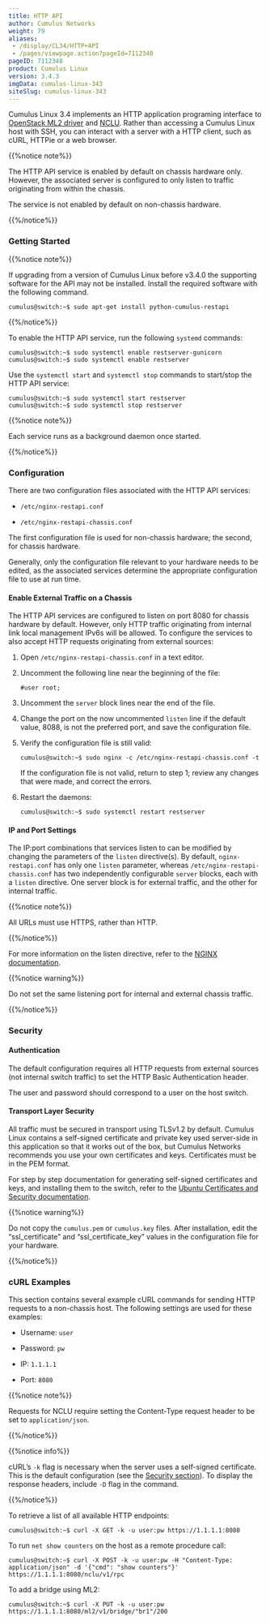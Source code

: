 ```yaml
---
title: HTTP API
author: Cumulus Networks
weight: 79
aliases:
 - /display/CL34/HTTP+API
 - /pages/viewpage.action?pageId=7112348
pageID: 7112348
product: Cumulus Linux
version: 3.4.3
imgData: cumulus-linux-343
siteSlug: cumulus-linux-343
---
```

Cumulus Linux 3.4 implements an HTTP application programing interface to
[OpenStack ML2
driver](/version/cumulus-linux-343/Network-Solutions/OpenStack-Neutron-ML2-and-Cumulus-Linux)
and
[NCLU](/version/cumulus-linux-343/System-Configuration/Network-Command-Line-Utility---NCLU).
Rather than accessing a Cumulus Linux host with SSH, you can interact
with a server with a HTTP client, such as cURL, HTTPie or a web browser.

{{%notice note%}}

The HTTP API service is enabled by default on chassis hardware only.
However, the associated server is configured to only listen to traffic
originating from within the chassis.

The service is not enabled by default on non-chassis hardware.

{{%/notice%}}

### <span>Getting Started</span>

{{%notice note%}}

If upgrading from a version of Cumulus Linux before v3.4.0 the
supporting software for the API may not be installed. Install the
required software with the following command.

    cumulus@switch:~$ sudo apt-get install python-cumulus-restapi

{{%/notice%}}

To enable the HTTP API service, run the following `systemd` commands:

    cumulus@switch:~$ sudo systemctl enable restserver-gunicorn
    cumulus@switch:~$ sudo systemctl enable restserver

Use the `systemctl start` and `systemctl stop` commands to start/stop
the HTTP API service:

    cumulus@switch:~$ sudo systemctl start restserver
    cumulus@switch:~$ sudo systemctl stop restserver

{{%notice note%}}

Each service runs as a background daemon once started.

{{%/notice%}}

### <span>Configuration</span>

There are two configuration files associated with the HTTP API services:

  - `/etc/nginx-restapi.conf`

  - `/etc/nginx-restapi-chassis.conf`

The first configuration file is used for non-chassis hardware; the
second, for chassis hardware.

Generally, only the configuration file relevant to your hardware needs
to be edited, as the associated services determine the appropriate
configuration file to use at run time.

#### <span>Enable External Traffic on a Chassis</span>

The HTTP API services are configured to listen on port 8080 for chassis
hardware by default. However, only HTTP traffic originating from
internal link local management IPv6s will be allowed. To configure the
services to also accept HTTP requests originating from external sources:

1.  Open `/etc/nginx-restapi-chassis.conf` in a text editor.

2.  Uncomment the following line near the beginning of the file:
    
        #user root;

3.  Uncomment the `server` block lines near the end of the file.

4.  Change the port on the now uncommented `listen` line if the default
    value, 8088, is not the preferred port, and save the configuration
    file.

5.  Verify the configuration file is still valid:
    
        cumulus@switch:~$ sudo nginx -c /etc/nginx-restapi-chassis.conf -t
    
    If the configuration file is not valid, return to step 1; review any
    changes that were made, and correct the errors.

6.  Restart the daemons:
    
        cumulus@switch:~$ sudo systemctl restart restserver

#### <span>IP and Port Settings</span>

The IP:port combinations that services listen to can be modified by
changing the parameters of the `listen` directive(s). By default,
`nginx-restapi.conf` has only one `listen` parameter, whereas
`/etc/nginx-restapi-chassis.conf` has two independently configurable
`server` blocks, each with a `listen` directive. One server block is for
external traffic, and the other for internal traffic.

{{%notice note%}}

All URLs must use HTTPS, rather than HTTP.

{{%/notice%}}

For more information on the listen directive, refer to the [NGINX
documentation](https://nginx.org/en/docs/http/ngx_http_core_module.html#listen).

{{%notice warning%}}

Do not set the same listening port for internal and external chassis
traffic.

{{%/notice%}}

### <span id="src-7112348_HTTPAPI-security" class="confluence-anchor-link"></span><span>Security</span>

#### <span>Authentication</span>

The default configuration requires all HTTP requests from external
sources (not internal switch traffic) to set the HTTP Basic
Authentication header.

The user and password should correspond to a user on the host switch.

#### <span>Transport Layer Security</span>

All traffic must be secured in transport using TLSv1.2 by default.
Cumulus Linux contains a self-signed certificate and private key used
server-side in this application so that it works out of the box, but
Cumulus Networks recommends you use your own certificates and keys.
Certificates must be in the PEM format.

For step by step documentation for generating self-signed certificates
and keys, and installing them to the switch, refer to the [Ubuntu
Certificates and Security
documentation](https://help.ubuntu.com/lts/serverguide/certificates-and-security.html).

{{%notice warning%}}

Do not copy the `cumulus.pem` or `cumulus.key` files. After
installation, edit the “ssl\_certificate” and “ssl\_certificate\_key”
values in the configuration file for your hardware.

{{%/notice%}}

### <span>cURL Examples</span>

This section contains several example cURL commands for sending HTTP
requests to a non-chassis host. The following settings are used for
these examples:

  - Username: `user`

  - Password: `pw`

  - IP: `1.1.1.1`

  - Port: `8080`

{{%notice note%}}

Requests for NCLU require setting the Content-Type request header to be
set to `application/json`.

{{%/notice%}}

{{%notice info%}}

cURL’s `-k` flag is necessary when the server uses a self-signed
certificate. This is the default configuration (see the [Security
section](#src-7112348_HTTPAPI-security)). To display the response
headers, include `-D` flag in the command.

{{%/notice%}}

To retrieve a list of all available HTTP endpoints:

    cumulus@switch:~$ curl -X GET -k -u user:pw https://1.1.1.1:8080

To run `net show counters` on the host as a remote procedure call:

    cumulus@switch:~$ curl -X POST -k -u user:pw -H "Content-Type: application/json" -d '{"cmd": "show counters"}' https://1.1.1.1:8080/nclu/v1/rpc

To add a bridge using ML2:

    cumulus@switch:~$ curl -X PUT -k -u user:pw https://1.1.1.1:8080/ml2/v1/bridge/"br1"/200

<article id="html-search-results" class="ht-content" style="display: none;">

</article>

<footer id="ht-footer">

</footer>
